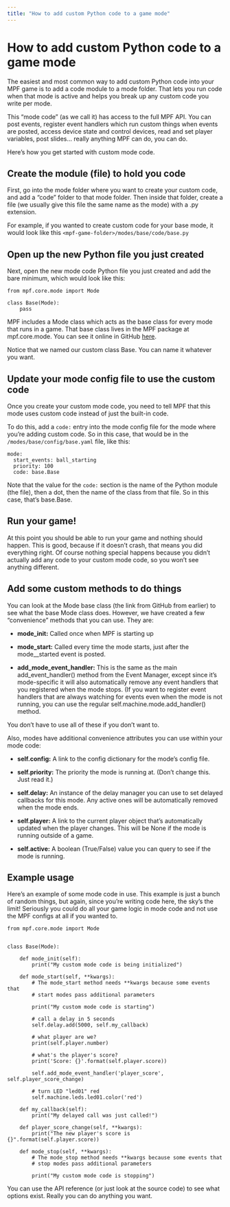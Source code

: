 ```yaml
---
title: "How to add custom Python code to a game mode"
---
```



# How to add custom Python code to a game mode

The easiest and most common way to add custom Python code into your MPF game is to add a code module to a mode folder. That lets you run code when that mode is active and helps you break up any custom code you write per mode.

This “mode code” (as we call it) has access to the full MPF API. You can post events, register event handlers which run custom things when events are posted, access device state and control devices, read and set player variables, post slides… really anything MPF can do, you can do.

Here’s how you get started with custom mode code.

## Create the module (file) to hold you code

First, go into the mode folder where you want to create your custom code, and add a “code” folder to that mode folder. Then inside that folder, create a file (we usually give this file the same name as the mode) with a .py extension.

For example, if you wanted to create custom code for your base mode, it would look like this `<mpf-game-folder>/modes/base/code/base.py`

## Open up the new Python file you just created

Next, open the new mode code Python file you just created and add the bare minimum, which would look like this:

```
from mpf.core.mode import Mode

class Base(Mode):
    pass
```

MPF includes a Mode class which acts as the base class for every mode that runs in a game. That base class lives in the MPF package at mpf.core.mode. You can see it online in GitHub [here](https://github.com/missionpinball/mpf/blob/dev/mpf/core/mode.py).

Notice that we named our custom class Base. You can name it whatever you want.

## Update your mode config file to use the custom code

Once you create your custom mode code, you need to tell MPF that this mode uses custom code instead of just the built-in code.

To do this, add a `code:` entry into the mode config file for the mode where you’re adding custom code. So in this case, that would be in the `/modes/base/config/base.yaml` file, like this:

```
mode:
  start_events: ball_starting
  priority: 100
  code: base.Base
```

Note that the value for the `code:` section is the name of the Python module (the file), then a dot, then the name of the class from that file. So in this case, that’s base.Base.

## Run your game!

At this point you should be able to run your game and nothing should happen. This is good, because if it doesn’t crash, that means you did everything right. Of course nothing special happens because you didn’t actually add any code to your custom mode code, so you won’t see anything different.

## Add some custom methods to do things

You can look at the Mode base class (the link from GitHub from earlier) to see what the base Mode class does. However, we have created a few “convenience” methods that you can use. They are:

* **mode_init:** Called once when MPF is starting up

* **mode_start:** Called every time the mode starts, just after the mode_<name>_started event is posted.

* **add_mode_event_handler:** This is the same as the main add_event_handler() method from the Event Manager, except since it’s mode-specific it will also automatically remove any event handlers that you registered when the mode stops. (If you want to register event handlers that are always watching for events even when the mode is not running, you can use the regular self.machine.mode.add_handler() method.

You don’t have to use all of these if you don’t want to.

Also, modes have additional convenience attributes you can use within your mode code:

* **self.config:** A link to the config dictionary for the mode’s config file.

* **self.priority:** The priority the mode is running at. (Don’t change this. Just read it.)


* **self.delay:** An instance of the delay manager you can use to set delayed callbacks for this mode. Any active ones will be automatically removed when the mode ends.

* **self.player:** A link to the current player object that’s automatically updated when the player changes. This will be None if the mode is running outside of a game.

* **self.active:** A boolean (True/False) value you can query to see if the mode is running.

## Example usage

Here’s an example of some mode code in use. This example is just a bunch of random things, but again, since you’re writing code here, the sky’s the limit! Seriously you could do all your game logic in mode code and not use the MPF configs at all if you wanted to.


```
from mpf.core.mode import Mode


class Base(Mode):

    def mode_init(self):
        print("My custom mode code is being initialized")

    def mode_start(self, **kwargs):
        # The mode_start method needs **kwargs because some events that
        # start modes pass additional parameters

        print("My custom mode code is starting")

        # call a delay in 5 seconds
        self.delay.add(5000, self.my_callback)

        # what player are we?
        print(self.player.number)

        # what's the player's score?
        print('Score: {}'.format(self.player.score))

        self.add_mode_event_handler('player_score', self.player_score_change)

        # turn LED "led01" red
        self.machine.leds.led01.color('red')

    def my_callback(self):
        print("My delayed call was just called!")

    def player_score_change(self, **kwargs):
        print("The new player's score is {}".format(self.player.score))

    def mode_stop(self, **kwargs):
        # The mode_stop method needs **kwargs because some events that
        # stop modes pass additional parameters

        print("My custom mode code is stopping")
```

You can use the API reference (or just look at the source code) to see what options exist. Really you can do anything you want.
